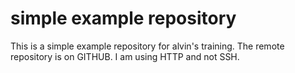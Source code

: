 # simple example repository
This is a simple example repository for alvin's training.
The remote repository is on GITHUB.
I am using HTTP and not SSH.


